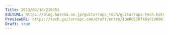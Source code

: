 ```yaml
---
Title: 2013/04/18/210451
EditURL: https://blog.hatena.ne.jp/guitarrapc_tech/guitarrapc-tech.hatenablog.com/atom/entry/6802418398340691079
PreviewURL: https://tech.guitarrapc.com/draft/entry/IQeROEIKfkXyFiVK9KiQsvnFubk
Draft: true
---
```


